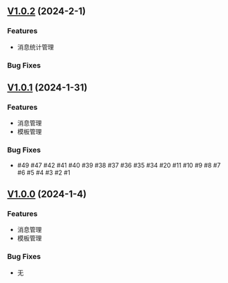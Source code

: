 ## [V1.0.2](https://github.com/imc-ux/ReportsMS/releases/tag/v1.0.2) (2024-2-1)

### Features

- 消息统计管理

### Bug Fixes

## [V1.0.1](https://github.com/imc-ux/ReportsMS/releases/tag/v1.0.1) (2024-1-31)

### Features

- 消息管理
- 模板管理

### Bug Fixes

- #49 #47 #42 #41 #40 #39 #38 #37 #36 #35 #34 #20 #11 #10 #9 #8 #7 #6 #5 #4 #3 #2 #1

## [V1.0.0](https://github.com/imc-ux/ReportsMS/releases/tag/v1.0.0) (2024-1-4)

### Features

- 消息管理
- 模板管理

### Bug Fixes

- 无


